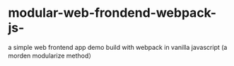 # modular-web-frondend-webpack-js-
a simple web frontend app demo build with webpack in vanilla javascript (a  morden modularize method）

